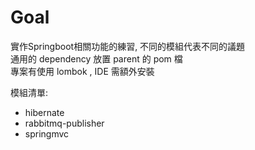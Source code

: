 # Goal

實作Springboot相關功能的練習, 不同的模組代表不同的議題<br>
通用的 dependency 放置 parent 的 pom 檔 <br>
專案有使用 lombok , IDE 需額外安裝<br>

模組清單:

- hibernate
- rabbitmq-publisher
- springmvc